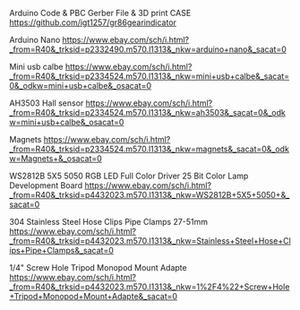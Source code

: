 Arduino Code & PBC Gerber File & 3D print CASE<BR>
https://github.com/igt1257/gr86gearindicator

Arduino Nano
https://www.ebay.com/sch/i.html?_from=R40&_trksid=p2332490.m570.l1313&_nkw=arduino+nano&_sacat=0

Mini usb calbe
https://www.ebay.com/sch/i.html?_from=R40&_trksid=p2334524.m570.l1313&_nkw=mini+usb+calbe&_sacat=0&_odkw=mini+usb+calbe&_osacat=0


AH3503 Hall sensor
https://www.ebay.com/sch/i.html?_from=R40&_trksid=p2334524.m570.l1313&_nkw=ah3503&_sacat=0&_odkw=mini+usb+calbe&_osacat=0

Magnets
https://www.ebay.com/sch/i.html?_from=R40&_trksid=p2334524.m570.l1313&_nkw=magnets&_sacat=0&_odkw=Magnets+&_osacat=0

WS2812B 5X5 5050 RGB LED Full Color Driver 25 Bit Color Lamp Development Board
https://www.ebay.com/sch/i.html?_from=R40&_trksid=p4432023.m570.l1313&_nkw=WS2812B+5X5+5050+&_sacat=0

304 Stainless Steel Hose Clips Pipe Clamps 27-51mm
https://www.ebay.com/sch/i.html?_from=R40&_trksid=p4432023.m570.l1313&_nkw=Stainless+Steel+Hose+Clips+Pipe+Clamps&_sacat=0

1/4" Screw Hole Tripod Monopod Mount Adapte
https://www.ebay.com/sch/i.html?_from=R40&_trksid=p4432023.m570.l1313&_nkw=1%2F4%22+Screw+Hole+Tripod+Monopod+Mount+Adapte&_sacat=0
